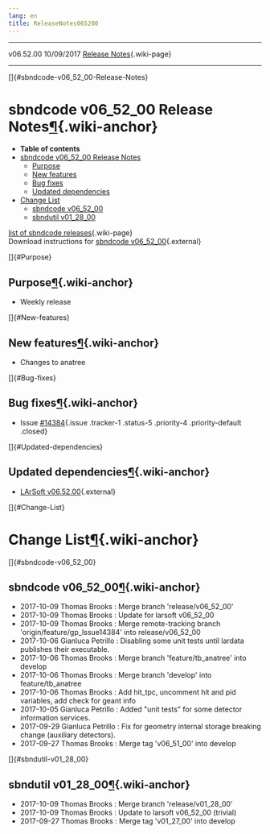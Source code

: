 ```yaml
---
lang: en
title: ReleaseNotes065200
---
```


  ----------- ------------ -- -- ------------------------------------------------------
  v06.52.00   10/09/2017         [Release Notes](ReleaseNotes065200.html){.wiki-page}
  ----------- ------------ -- -- ------------------------------------------------------

[]{#sbndcode-v06_52_00-Release-Notes}

sbndcode v06\_52\_00 Release Notes[¶](#sbndcode-v06_52_00-Release-Notes){.wiki-anchor}
======================================================================================

-   **Table of contents**
-   [sbndcode v06\_52\_00 Release
    Notes](#sbndcode-v06_52_00-Release-Notes)
    -   [Purpose](#Purpose)
    -   [New features](#New-features)
    -   [Bug fixes](#Bug-fixes)
    -   [Updated dependencies](#Updated-dependencies)
-   [Change List](#Change-List)
    -   [sbndcode v06\_52\_00](#sbndcode-v06_52_00)
    -   [sbndutil v01\_28\_00](#sbndutil-v01_28_00)

[list of sbndcode
releases](List_of_SBND_code_releases.html){.wiki-page}\
Download instructions for [sbndcode
v06\_52\_00](http://scisoft.fnal.gov/scisoft/bundles/sbnd/v06_52_00/sbndcode-v06_52_00.html){.external}

[]{#Purpose}

Purpose[¶](#Purpose){.wiki-anchor}
----------------------------------

-   Weekly release

[]{#New-features}

New features[¶](#New-features){.wiki-anchor}
--------------------------------------------

-   Changes to anatree

[]{#Bug-fixes}

Bug fixes[¶](#Bug-fixes){.wiki-anchor}
--------------------------------------

-   Issue
    [\#14384](/redmine/issues/14384 "Bug: Copy of the Geometry object does not behave as the original one (Closed)"){.issue
    .tracker-1 .status-5 .priority-4 .priority-default .closed}

[]{#Updated-dependencies}

Updated dependencies[¶](#Updated-dependencies){.wiki-anchor}
------------------------------------------------------------

-   [LArSoft
    v06.52.00](https://cdcvs.fnal.gov/redmine/projects/larsoft/wiki/ReleaseNotes065200){.external}

[]{#Change-List}

Change List[¶](#Change-List){.wiki-anchor}
==========================================

[]{#sbndcode-v06_52_00}

sbndcode v06\_52\_00[¶](#sbndcode-v06_52_00){.wiki-anchor}
----------------------------------------------------------

-   2017-10-09 Thomas Brooks : Merge branch \'release/v06\_52\_00\'
-   2017-10-09 Thomas Brooks : Update for larsoft v06\_52\_00
-   2017-10-09 Thomas Brooks : Merge remote-tracking branch
    \'origin/feature/gp\_Issue14384\' into release/v06\_52\_00
-   2017-10-06 Gianluca Petrillo : Disabling some unit tests until
    lardata publishes their executable.
-   2017-10-06 Thomas Brooks : Merge branch \'feature/tb\_anatree\' into
    develop
-   2017-10-06 Thomas Brooks : Merge branch \'develop\' into
    feature/tb\_anatree
-   2017-10-06 Thomas Brooks : Add hit\_tpc, uncomment hit and pid
    variables, add check for geant info
-   2017-10-05 Gianluca Petrillo : Added \"unit tests\" for some
    detector information services.
-   2017-09-29 Gianluca Petrillo : Fix for geometry internal storage
    breaking change (auxiliary detectors).
-   2017-09-27 Thomas Brooks : Merge tag \'v06\_51\_00\' into develop

[]{#sbndutil-v01_28_00}

sbndutil v01\_28\_00[¶](#sbndutil-v01_28_00){.wiki-anchor}
----------------------------------------------------------

-   2017-10-09 Thomas Brooks : Merge branch \'release/v01\_28\_00\'
-   2017-10-09 Thomas Brooks : Update to larsoft v06\_52\_00 (trivial)
-   2017-09-27 Thomas Brooks : Merge tag \'v01\_27\_00\' into develop
